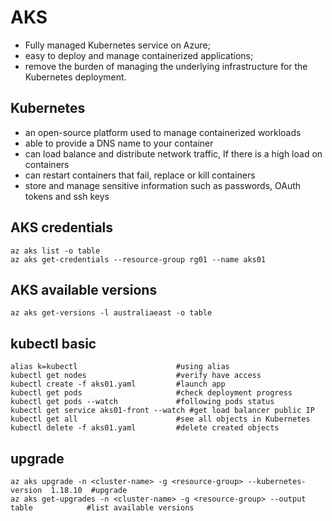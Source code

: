 # AKS

- Fully managed Kubernetes service on Azure;
- easy to deploy and manage containerized applications;
- remove the burden of managing the underlying infrastructure for the Kubernetes deployment.

## Kubernetes
  * an open-source platform used to manage containerized workloads
  * able to provide a DNS name to your container
  * can load balance and distribute network traffic, If there is a high load on containers
  * can restart containers that fail, replace or kill containers
  * store and manage sensitive information such as passwords, OAuth tokens and ssh keys

## AKS credentials
```
az aks list -o table
az aks get-credentials --resource-group rg01 --name aks01
```

## AKS available versions
```
az aks get-versions -l australiaeast -o table
```

## kubectl basic
```
alias k=kubectl                      #using alias
kubectl get nodes                    #verify have access
kubectl create -f aks01.yaml         #launch app
kubectl get pods                     #check deployment progress
kubectl get pods --watch             #following pods status
kubectl get service aks01-front --watch #get load balancer public IP
kubectl get all                      #see all objects in Kubernetes
kubectl delete -f aks01.yaml         #delete created objects
```

## upgrade
```
az aks upgrade -n <cluster-name> -g <resource-group> --kubernetes-version  1.18.10  #upgrade
az aks get-upgrades -n <cluster-name> -g <resource-group> --output table            #list available versions
```

